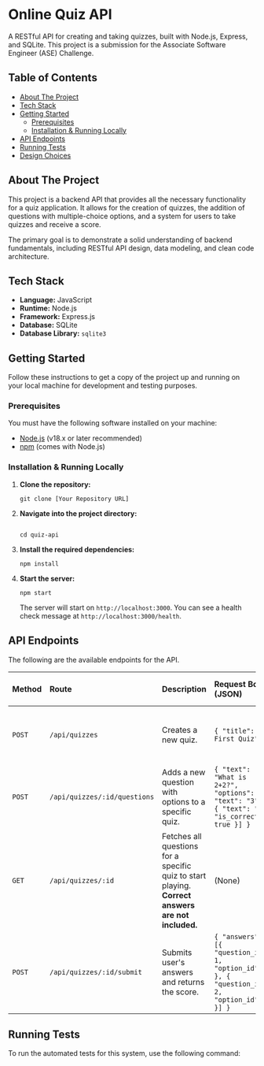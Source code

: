 # Online Quiz API

A RESTful API for creating and taking quizzes, built with Node.js, Express, and SQLite. This project is a submission for the Associate Software Engineer (ASE) Challenge.

## Table of Contents

- [About The Project](#about-the-project)
- [Tech Stack](#tech-stack)
- [Getting Started](#getting-started)
  - [Prerequisites](#prerequisites)
  - [Installation & Running Locally](#installation--running-locally)
- [API Endpoints](#api-endpoints)
- [Running Tests](#running-tests)
- [Design Choices](#design-choices)

## About The Project

This project is a backend API that provides all the necessary functionality for a quiz application. It allows for the creation of quizzes, the addition of questions with multiple-choice options, and a system for users to take quizzes and receive a score.

The primary goal is to demonstrate a solid understanding of backend fundamentals, including RESTful API design, data modeling, and clean code architecture.

## Tech Stack

- **Language:** JavaScript
- **Runtime:** Node.js
- **Framework:** Express.js
- **Database:** SQLite
- **Database Library:** `sqlite3`

## Getting Started

Follow these instructions to get a copy of the project up and running on your local machine for development and testing purposes.

### Prerequisites

You must have the following software installed on your machine:
- [Node.js](https://nodejs.org/) (v18.x or later recommended)
- [npm](https://www.npmjs.com/) (comes with Node.js)

### Installation & Running Locally

1.  **Clone the repository:**
    ```
    git clone [Your Repository URL]
    ```
2.  **Navigate into the project directory:**
    ```

    cd quiz-api
    ```
3.  **Install the required dependencies:**
    ```
    npm install
    ```
4.  **Start the server:**
    ```
    npm start
    ```
    The server will start on `http://localhost:3000`. You can see a health check message at `http://localhost:3000/health`.

## API Endpoints

The following are the available endpoints for the API.

| Method | Route                       | Description                                      | Request Body (JSON)                                                                  | Success Response (201)                                              |
| :----- | :-------------------------- | :----------------------------------------------- | :----------------------------------------------------------------------------------- | :------------------------------------------------------------------ |
| `POST` | `/api/quizzes`              | Creates a new quiz.                              | `{ "title": "My First Quiz" }`                                                       | `{ "message": "Quiz created...", "data": { "id": 1, "title": "..." } }` |
| `POST` | `/api/quizzes/:id/questions` | Adds a new question with options to a specific quiz. | `{ "text": "What is 2+2?", "options": [{ "text": "3" }, { "text": "4", "is_correct": true }] }` | `{ "message": "Question added...", "data": { "id": 1, "text": "..." } }` |
| `GET`  | `/api/quizzes/:id`          | Fetches all questions for a specific quiz to start playing. **Correct answers are not included.** | (None)                                                                               | `{ "data": [{ "id": 1, "text": "...", "options": [...] }] }`         |
| `POST` | `/api/quizzes/:id/submit`   | Submits user's answers and returns the score.    | `{ "answers": [{ "question_id": 1, "option_id": 2 }, { "question_id": 2, "option_id": 5 }] }` | `{ "score": 1, "total": 2 }`                                        |

## Running Tests

To run the automated tests for this system, use the following command:

